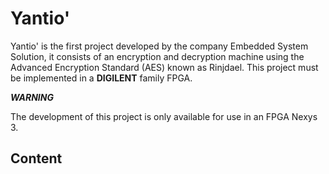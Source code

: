 # Yantio'

Yantio' is the first project developed by the company Embedded System Solution, it consists of an encryption and decryption machine using the Advanced Encryption Standard (AES) known as Rinjdael. This project must be implemented in a **DIGILENT** family FPGA.

***WARNING*** 

The development of this project is only available for use in an FPGA Nexys 3.

## Content

